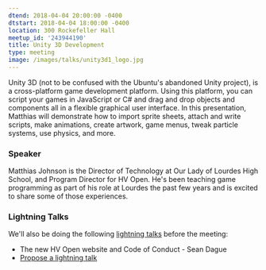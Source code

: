 ```yaml
---
dtend: 2018-04-04 20:00:00 -0400
dtstart: 2018-04-04 18:00:00 -0400
location: 300 Rockefeller Hall
meetup_id: '243944190'
title: Unity 3D Development
type: meeting
image: /images/talks/unity3d1_logo.jpg
---
```


Unity 3D (not to be confused with the Ubuntu's abandoned Unity
project), is a cross-platform game development platform. Using this
platform, you can script your games in JavaScript or C# and drag and
drop objects and components all in a flexible graphical user
interface. In this presentation, Matthias will demonstrate how to
import sprite sheets, attach and write scripts, make animations,
create artwork, game menus, tweak particle systems, use physics, and
more.

### Speaker ###

Matthias Johnson is the Director of Technology at Our Lady of Lourdes
High School, and Program Director for HV Open. He's been teaching game
programming as part of his role at Lourdes the past few years and is
excited to share some of those experiences.

### Lightning Talks ###

We'll also be doing the
following [lightning talks](/lightning-talks.html) before the meeting:

* The new HV Open website and Code of Conduct - Sean Dague
* [Propose a lightning talk](https://goo.gl/forms/MhJegBO3Tir7SlHf1)
